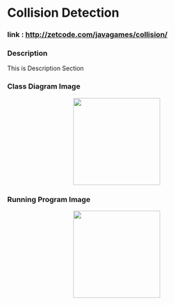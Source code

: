 # Collision Detection 

### link : http://zetcode.com/javagames/collision/

### Description
This is Description Section

### Class Diagram Image

<p align="center">
  <img width="200" src="" >
</p>

### Running Program Image

<p align="center">
  <img width="200" src="" >
</p>
